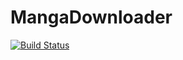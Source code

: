 # MangaDownloader

[![Build Status](https://travis-ci.org/herrlock/Manga.svg?branch=master)](https://travis-ci.org/herrlock/Manga)
